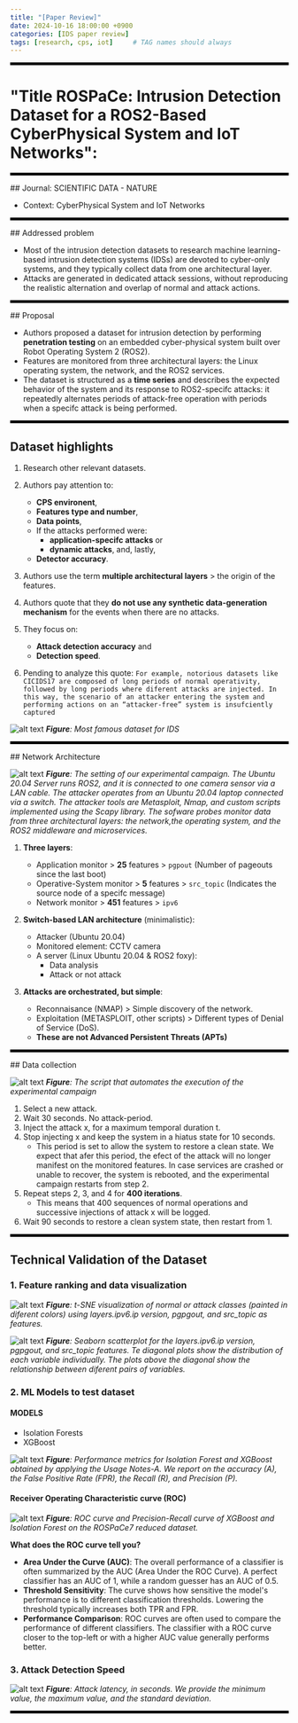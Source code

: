 ```yaml
---
title: "[Paper Review]"
date: 2024-10-16 18:00:00 +0900
categories: [IDS paper review]
tags: [research, cps, iot]     # TAG names should always 
---
```


<hr style="height: 5px; background-color: black;">

# "Title ROSPaCe: Intrusion Detection Dataset for a ROS2-Based CyberPhysical System and IoT Networks": 

<!-- <hr style="border: none; height: 10px; background-color: #151B54;" /> -->
<hr style="height: 5px; background-color: black;">
## Journal: SCIENTIFIC DATA - NATURE

- Context: CyberPhysical System and IoT Networks

<hr style="height: 5px; background-color: black;">
## Addressed problem

- Most of the intrusion detection datasets to research machine learning-based intrusion detection
systems (IDSs) are devoted to cyber-only systems, and they typically collect data from one architectural
layer.
- Attacks are generated in dedicated attack sessions, without reproducing the realistic
alternation and overlap of normal and attack actions.

<hr style="height: 5px; background-color: black;">
## Proposal

- Authors proposed a dataset for intrusion detection by performing **penetration testing** on an embedded cyber-physical system built over Robot Operating System 2 (ROS2). 
- Features are monitored from three architectural layers: the Linux operating system, the network, and the ROS2 services.
- The dataset is structured as a **time series** and describes the expected behavior of the system and its response to ROS2-specifc attacks: it repeatedly alternates periods of attack-free operation with periods when a specifc attack is being performed.

<hr style="height: 5px; background-color: black;">

## Dataset highlights

1. Research other relevant datasets.
2. Authors pay attention to:
    - **CPS environent**, 
    - **Features type and number**, 
    - **Data points**, 
    - If the attacks performed were:
        - **application-specifc attacks** or
        - **dynamic attacks**, and, lastly, 
    - **Detector accuracy**.

3. Authors use the term **multiple architectural layers** > the origin of the features.

4. Authors quote that they **do not use any synthetic data-generation mechanism** for the events when there are no attacks.

5. They focus on:
    - **Attack detection accuracy** and
    - **Detection speed**.

6. Pending to analyze this quote: `For example, notorious datasets like CICIDS17 are composed of long periods of normal operativity, followed by long periods where diferent
attacks are injected. In this way, the scenario of an attacker entering the system and performing actions on an
“attacker-free” system is insufciently captured`

![alt text](/assets//images/comparisson-table.png)
_**Figure**: Most famous dataset for IDS_

<hr style="height: 5px; background-color: black;">
## Network Architecture

![alt text](/assets//images/rospace-network-architecture.png)
_**Figure**: The setting of our experimental campaign. The Ubuntu 20.04 Server runs ROS2, and it is connected to one camera sensor via a LAN cable. The attacker operates from an Ubuntu 20.04 laptop connected via a switch. The attacker tools are Metasploit, Nmap, and custom scripts implemented using the Scapy library. The sofware probes monitor data from three architectural layers: the network,the operating system, and the ROS2 middleware and microservices._


1. **Three layers**:
    - Application monitor > **25** features > `pgpout` (Number of pageouts since the last boot)
    - Operative-System monitor > **5** features > `src_topic` (Indicates the source node of a specifc message)
    - Network monitor > **451** features > `ipv6`

2. **Switch-based LAN architecture** (minimalistic):
    - Attacker (Ubuntu 20.04)
    - Monitored element: CCTV camera
    - A server (Linux Ubuntu 20.04 & ROS2 foxy):
        - Data analysis
        - Attack or not attack

3. **Attacks are orchestrated, but simple**:
    - Reconnaisance (NMAP) > Simple discovery of the network.
    - Exploitation (METASPLOIT, other scripts) > Different types of Denial of Service (DoS).
    - **These are not Advanced Persistent Threats (APTs)**

<!-- <hr style="border: none; height: 10px; background-color: #151B54;" /> -->

<hr style="height: 5px; background-color: black;">
## Data collection

![alt text](/assets/images/attack-diagram.png)
_**Figure**: The script that automates the execution of the experimental campaign_

1. Select a new attack.
2. Wait 30 seconds. No attack-period.
3. Inject the attack x, for a maximum temporal duration t.
4. Stop injecting x and keep the system in a hiatus state for 10 seconds. 
    - This period is set to allow the system to restore a clean state. We expect that afer this period, the efect of the attack will no longer manifest on the monitored features. In case services are crashed or unable to recover, the system is rebooted, and the experimental campaign restarts from step 2.
5. Repeat steps 2, 3, and 4 for **400 iterations**. 
    - This means that 400 sequences of normal operations and successive injections of attack x will be logged.
6. Wait 90 seconds to restore a clean system state, then restart from 1.

<hr style="height: 5px; background-color: black;">

## Technical Validation of the Dataset

### 1. Feature ranking and data visualization 

![alt text](/assets/images/data-visualization.png)
_**Figure**: t-SNE visualization of normal or attack classes (painted in diferent colors) using layers.ipv6.ip version, pgpgout, and src\_topic as features._

![alt text](/assets/images/feature-correlation.png)
_**Figure**: Seaborn scatterplot for the layers.ipv6.ip version, pgpgout, and src\_topic features. Te diagonal plots show the distribution of each variable individually. The plots above the diagonal show the relationship between diferent pairs of variables._

### 2. ML Models to test dataset

#### MODELS 

- Isolation Forests
- XGBoost

![alt text](/assets/images/ros-performance.png)
_**Figure**: Performance metrics for Isolation Forest and XGBoost obtained by applying the Usage Notes-A. We report on the accuracy (A), the False Positive Rate (FPR), the Recall (R), and Precision (P)._

#### Receiver Operating Characteristic curve (ROC)

![alt text](/assets/images/ros-roc-curve.png)
_**Figure**: ROC curve and Precision-Recall curve of XGBoost and Isolation Forest on the ROSPaCe7 reduced dataset._

**What does the ROC curve tell you?**

- **Area Under the Curve (AUC)**: The overall performance of a classifier is often summarized by the AUC (Area Under the ROC Curve). A perfect classifier has an AUC of 1, while a random guesser has an AUC of 0.5.
- **Threshold Sensitivity**: The curve shows how sensitive the model's performance is to different classification thresholds. Lowering the threshold typically increases both TPR and FPR.
- **Performance Comparison**: ROC curves are often used to compare the performance of different classifiers. The classifier with a ROC curve closer to the top-left or with a higher AUC value generally performs better.

### 3. Attack Detection Speed

![alt text](/assets/images/ros-attack-detection-speed.png)
_**Figure**: Attack latency, in seconds. We provide the minimum value, the maximum value, and the standard deviation._

<!-- **Main contribution or disruptive approach**:  -->
<hr style="height: 5px; background-color: black;">
